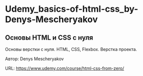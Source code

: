 # Udemy_basics-of-html-css_by-Denys-Mescheryakov
## Основы HTML и CSS с нуля
Основы верстки с нуля. HTML, CSS, Flexbox. Верстка проекта.

Автор: Denys Mescheryakov

URL: https://www.udemy.com/course/html-css-from-zero/
